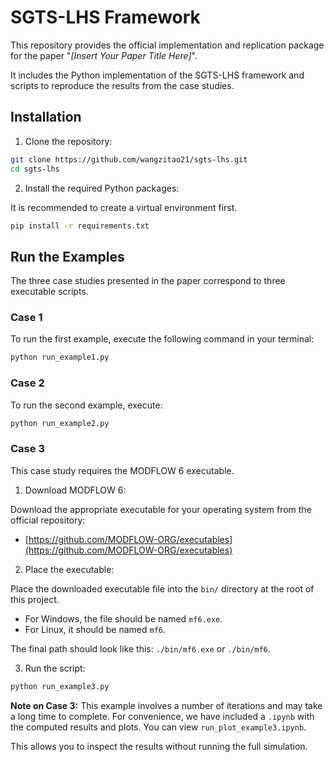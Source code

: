 # SGTS-LHS Framework

This repository provides the official implementation and replication package for the paper "*[Insert Your Paper Title Here]*".

It includes the Python implementation of the SGTS-LHS framework and scripts to reproduce the results from the case studies.

## Installation

1.  Clone the repository:

```bash
git clone https://github.com/wangzitao21/sgts-lhs.git
cd sgts-lhs
```

2.  Install the required Python packages:

It is recommended to create a virtual environment first.

```bash
pip install -r requirements.txt
```

## Run the Examples

The three case studies presented in the paper correspond to three executable scripts.

### Case 1

To run the first example, execute the following command in your terminal:

```bash
python run_example1.py
```

### Case 2

To run the second example, execute:

```bash
python run_example2.py
```

### Case 3

This case study requires the MODFLOW 6 executable.

1.  Download MODFLOW 6:

Download the appropriate executable for your operating system from the official repository:

- [https://github.com/MODFLOW-ORG/executables](https://github.com/MODFLOW-ORG/executables)

2.  Place the executable:

Place the downloaded executable file into the `bin/` directory at the root of this project.

- For Windows, the file should be named `mf6.exe`.
- For Linux, it should be named `mf6`.

The final path should look like this: `./bin/mf6.exe` or `./bin/mf6`.

3.  Run the script:

```bash
python run_example3.py
```

**Note on Case 3:** This example involves a number of iterations and may take a long time to complete. For convenience, we have included a  `.ipynb` with the computed results and plots. You can view `run_plot_example3.ipynb`.

This allows you to inspect the results without running the full simulation.